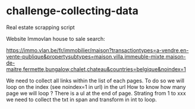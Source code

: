 # challenge-collecting-data
Real estate scrapping  script


Website Immovlan house to sale search:

https://immo.vlan.be/fr/immobilier/maison?transactiontypes=a-vendre,en-vente-publique&propertysubtypes=maison,villa,immeuble-mixte,maison-de-maitre,fermette,bungalow,chalet,chateau&countries=belgique&noindex=1

We need to collect all links within the list of each pages.
To do so we will loop on the index (see noindex=1 in url) in the url 
How to know how many page we will loop ? There is a ul at the end of page. Strating from 1 to xxx we need to collect the txt in span and transform in int to loop.
